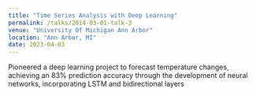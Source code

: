 ```yaml
---
title: "Time Series Analysis with Deep Learning"
permalink: /talks/2014-03-01-talk-3
venue: "University Of Michigan Ann Arbor"
location: "Ann Arbor, MI"
date: 2023-04-03
---
```






Pioneered a deep learning project to forecast temperature changes, achieving an 83% prediction accuracy through the development of neural networks, incorporating LSTM and bidirectional layers
